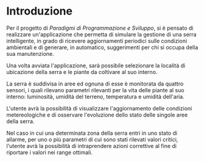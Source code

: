 # Introduzione

Per il progetto di _Paradigmi di Programmazione e Sviluppo_, si è pensato di realizzare un'applicazione che permetta di simulare la gestione di una serra intelligente, in grado di ricevere aggiornamenti periodici sulle condizioni ambientali e di generare, in automatico, suggerimenti per chi si occupa della sua manutenzione.

Una volta avviata l'applicazione, sarà possibile selezionare la località di ubicazione della serra e le piante da coltivare al suo interno.

La serra è suddivisa in aree ed ognuna di esse è monitorata da quattro sensori, i quali rilevano parametri rilevanti per la vita delle piante al suo interno: luminosità, umidità del terreno, temperatura e umidità dell'aria.

L'utente avrà la possibilità di visualizzare l'aggiornamento delle condizioni metereologiche e di osservare l'evoluzione dello stato delle singole aree della serra.

Nel caso in cui una determinata zona della serra entri in uno stato di allarme, per uno o più parametri di cui sono stati rilevati valori critici, l'utente avrà la possibilità di intraprendere azioni correttive al fine di riportare i valori nei range ottimali.